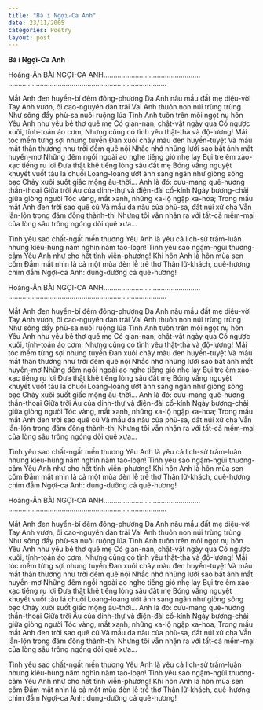```yaml
---
title: "Bà i Ngợi-Ca Anh"
date: 23/11/2005
categories: Poetry
layout: post
---
```


**Bà i Ngợi-Ca Anh**

Hoàng-Ân
BÀI NGỢI-CA ANH.................................................
................................................................................

Mắt Anh đen huyền-bí đêm đông-phương
Da Anh nâu mầu đất mẹ diệu-vời
Tay Anh vươn, ôi cao-nguyên dàn trải
Vai Anh thuôn non núi trùng trùng
Như sông đầy phù-sa nuôi ruộng lúa
Tình Anh tuôn trên môi ngọt nụ hôn
Yêu Anh như yêu bé thơ quê mẹ
Có gian-nan, chật-vật ngày qua
Có ngược xuôi, tính-toán áo cơm,
Nhưng cũng có tình yêu thật-thà và độ-lượng!
Mái tóc mềm từng sợi nhung tuyền
Đan xuôi chảy màu đen huyền-tuyệt
Và mầu mắt thân thương như trời đêm quê nội
Nhắc nhớ những lưới sao bắt ánh mắt huyền-mơ
Những đêm ngồi ngoài ao nghe tiếng gió nhẹ lay
Bụi tre êm xào-xạc tiếng ru lơi
Đưa thật khẽ tiếng lòng sâu đất mẹ
Bóng vầng nguyệt khuyết vuốt tàu lá chuối
Loang-loáng ướt ánh sáng ngân như giòng sông bạc
Chảy xuôi suốt giấc mộng ấu-thời...
Anh là đó: cưu-mang quê-hương thần-thoại
Giữa trời Âu của dinh-thự và điện-đài cổ-kính
Ngày bương-chải giữa giòng người
Tóc vàng, mắt xanh, những xa-lộ ngập xa-hoa;
Trong mầu mắt Anh đen trời sao quê cũ
Và mầu da nâu của phù-sa, đất núi xứ cha
Vẫn lẫn-lộn trong đám đông thành-thị
Nhưng tôi vẫn nhận ra với tất-cả mềm-mại
của lòng sâu trông ngóng dõi quê xưa...

Tình yêu sao chất-ngất mến thương
Yêu Anh là yêu cả lịch-sử trầm-luân
nhưng kiêu-hùng năm nghìn năm tao-loạn!
Tình yêu sao ngậm-ngùi thương-cảm
Yêu Anh như cho hết tình viễn-phương!
Khi hôn Anh là hôn mùa sen cốm
Đắm mắt nhìn là cả một mùa đèn lễ trẻ thơ
Thân lữ-khách, quê-hương chìm đắm
Ngợi-ca Anh: dung-dưỡng cả quê-hương!

Hoàng-Ân
BÀI NGỢI-CA ANH.................................................
................................................................................

Mắt Anh đen huyền-bí đêm đông-phương
Da Anh nâu mầu đất mẹ diệu-vời
Tay Anh vươn, ôi cao-nguyên dàn trải
Vai Anh thuôn non núi trùng trùng
Như sông đầy phù-sa nuôi ruộng lúa
Tình Anh tuôn trên môi ngọt nụ hôn
Yêu Anh như yêu bé thơ quê mẹ
Có gian-nan, chật-vật ngày qua
Có ngược xuôi, tính-toán áo cơm,
Nhưng cũng có tình yêu thật-thà và độ-lượng!
Mái tóc mềm từng sợi nhung tuyền
Đan xuôi chảy màu đen huyền-tuyệt
Và mầu mắt thân thương như trời đêm quê nội
Nhắc nhớ những lưới sao bắt ánh mắt huyền-mơ
Những đêm ngồi ngoài ao nghe tiếng gió nhẹ lay
Bụi tre êm xào-xạc tiếng ru lơi
Đưa thật khẽ tiếng lòng sâu đất mẹ
Bóng vầng nguyệt khuyết vuốt tàu lá chuối
Loang-loáng ướt ánh sáng ngân như giòng sông bạc
Chảy xuôi suốt giấc mộng ấu-thời...
Anh là đó: cưu-mang quê-hương thần-thoại
Giữa trời Âu của dinh-thự và điện-đài cổ-kính
Ngày bương-chải giữa giòng người
Tóc vàng, mắt xanh, những xa-lộ ngập xa-hoa;
Trong mầu mắt Anh đen trời sao quê cũ
Và mầu da nâu của phù-sa, đất núi xứ cha
Vẫn lẫn-lộn trong đám đông thành-thị
Nhưng tôi vẫn nhận ra với tất-cả mềm-mại
của lòng sâu trông ngóng dõi quê xưa...

Tình yêu sao chất-ngất mến thương
Yêu Anh là yêu cả lịch-sử trầm-luân
nhưng kiêu-hùng năm nghìn năm tao-loạn!
Tình yêu sao ngậm-ngùi thương-cảm
Yêu Anh như cho hết tình viễn-phương!
Khi hôn Anh là hôn mùa sen cốm
Đắm mắt nhìn là cả một mùa đèn lễ trẻ thơ
Thân lữ-khách, quê-hương chìm đắm
Ngợi-ca Anh: dung-dưỡng cả quê-hương!

Hoàng-Ân
BÀI NGỢI-CA ANH.................................................
................................................................................

Mắt Anh đen huyền-bí đêm đông-phương
Da Anh nâu mầu đất mẹ diệu-vời
Tay Anh vươn, ôi cao-nguyên dàn trải
Vai Anh thuôn non núi trùng trùng
Như sông đầy phù-sa nuôi ruộng lúa
Tình Anh tuôn trên môi ngọt nụ hôn
Yêu Anh như yêu bé thơ quê mẹ
Có gian-nan, chật-vật ngày qua
Có ngược xuôi, tính-toán áo cơm,
Nhưng cũng có tình yêu thật-thà và độ-lượng!
Mái tóc mềm từng sợi nhung tuyền
Đan xuôi chảy màu đen huyền-tuyệt
Và mầu mắt thân thương như trời đêm quê nội
Nhắc nhớ những lưới sao bắt ánh mắt huyền-mơ
Những đêm ngồi ngoài ao nghe tiếng gió nhẹ lay
Bụi tre êm xào-xạc tiếng ru lơi
Đưa thật khẽ tiếng lòng sâu đất mẹ
Bóng vầng nguyệt khuyết vuốt tàu lá chuối
Loang-loáng ướt ánh sáng ngân như giòng sông bạc
Chảy xuôi suốt giấc mộng ấu-thời...
Anh là đó: cưu-mang quê-hương thần-thoại
Giữa trời Âu của dinh-thự và điện-đài cổ-kính
Ngày bương-chải giữa giòng người
Tóc vàng, mắt xanh, những xa-lộ ngập xa-hoa;
Trong mầu mắt Anh đen trời sao quê cũ
Và mầu da nâu của phù-sa, đất núi xứ cha
Vẫn lẫn-lộn trong đám đông thành-thị
Nhưng tôi vẫn nhận ra với tất-cả mềm-mại
của lòng sâu trông ngóng dõi quê xưa...

Tình yêu sao chất-ngất mến thương
Yêu Anh là yêu cả lịch-sử trầm-luân
nhưng kiêu-hùng năm nghìn năm tao-loạn!
Tình yêu sao ngậm-ngùi thương-cảm
Yêu Anh như cho hết tình viễn-phương!
Khi hôn Anh là hôn mùa sen cốm
Đắm mắt nhìn là cả một mùa đèn lễ trẻ thơ
Thân lữ-khách, quê-hương chìm đắm
Ngợi-ca Anh: dung-dưỡng cả quê-hương!

